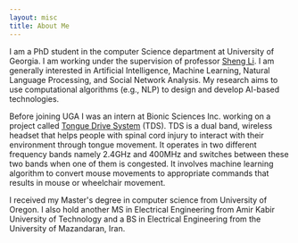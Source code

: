 ```yaml
---
layout: misc
title: About Me
---
```


I am a PhD student in the computer Science department at University of Georgia. I am working under the supervision of professor [Sheng Li](http://cobweb.cs.uga.edu/~shengli/). I am generally interested in Artificial Intelligence, Machine Learning, Natural Language Processing, and Social Network Analysis. My research aims to use computational algorithms (e.g., NLP) to design and develop AI-based technologies.

Before joining UGA I was an intern at Bionic Sciences Inc. working on a project called [Tongue Drive System](http://tonguedrive.com/) (TDS). TDS is a dual band, wireless headset that helps people with spinal cord injury to interact with their environment through tongue movement. It operates in two different frequency bands namely 2.4GHz and 400MHz and switches between these two bands when one of them is congested. It involves machine learning algorithm to convert mouse movements to appropriate commands that results in mouse or wheelchair movement.

I received my Master's degree in computer science from University of Oregon. I also hold another MS in Electrical Engineering from Amir Kabir University of Technology and a BS in Electrical Engineering from the University of Mazandaran, Iran.
